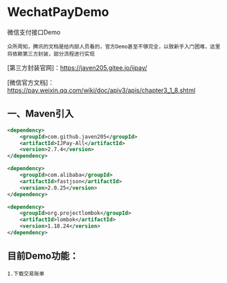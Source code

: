# WechatPayDemo
微信支付接口Demo

`众所周知，腾讯的文档是给内部人员看的，官方Demo甚至不够完全，以致新手入门困难，这里将依赖第三方封装，部分流程进行实现`

[第三方封装官网]：https://javen205.gitee.io/ijpay/

[微信官方文档]：https://pay.weixin.qq.com/wiki/doc/apiv3/apis/chapter3_1_8.shtml

## 一、Maven引入
```xml 
<dependency>
    <groupId>com.github.javen205</groupId>
    <artifactId>IJPay-All</artifactId>
    <version>2.7.4</version>
</dependency>

<dependency>
    <groupId>com.alibaba</groupId>
    <artifactId>fastjson</artifactId>
    <version>2.0.25</version>
</dependency>

<dependency>
    <groupId>org.projectlombok</groupId>
    <artifactId>lombok</artifactId>
    <version>1.18.24</version>
</dependency>
```
## 目前Demo功能：
    1.下载交易账单

